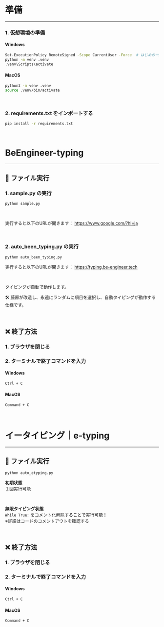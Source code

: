 # 準備

---

### 1. 仮想環境の準備

#### Windows

```bash
Set-ExecutionPolicy RemoteSigned -Scope CurrentUser -Force  # はじめの一度だけ実行する
python -m venv .venv
.venv\Scripts\activate
```

#### MacOS

```bash
python3 -m venv .venv
source .venv/bin/activate
```
<br>

### 2. requirements.txt をインポートする

```bash
pip install -r requirements.txt
```
<br>

# BeEngineer-typing

---

## 🚀 ファイル実行

### 1. sample.py の実行

```bash
python sample.py
```
<br>

実行すると以下のURLが開きます：
https://www.google.com/?hl=ja

<br>

### 2. auto_been_typing.py の実行

```bash
python auto_been_typing.py
```
実行すると以下のURLが開きます：
https://typing.be-engineer.tech

<br>

タイピングが自動で動作します。
<br>

🛠 藤原が改造し、永遠にランダムに項目を選択し、自動タイピングが動作する仕様です。

<br>

## ❌ 終了方法

### 1. ブラウザを閉じる
### 2. ターミナルで終了コマンドを入力
#### Windows

```bash
Ctrl + C
```

#### MacOS
```bash
Command + C
```

<br>

# イータイピング｜e-typing

---

## 🚀 ファイル実行
```
python auto_etyping.py
```
**初期状態**  
１回実行可能  

<br>

**無限タイピング状態**  
`While True:` をコメント化解除することで実行可能！  
※詳細はコードのコメントアウトを確認する

<br>

## ❌ 終了方法

### 1. ブラウザを閉じる
### 2. ターミナルで終了コマンドを入力
#### Windows

```bash
Ctrl + C
```

#### MacOS
```bash
Command + C
```

<br>
